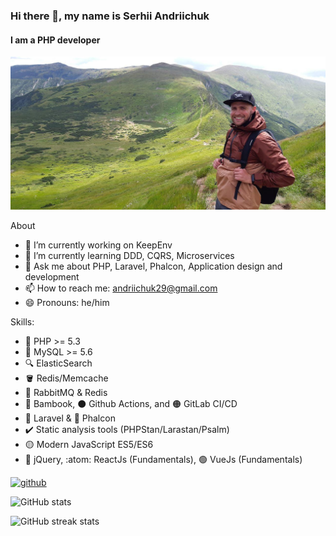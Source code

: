 ### Hi there 👋, my name is Serhii Andriichuk
#### I am a PHP developer
![Serhii Andriichuk](https://github.com/andriichuk/andriichuk/blob/master/hiking.jpg?raw=true)

About

- 🔭 I’m currently working on KeepEnv 
- 🌱 I’m currently learning DDD, CQRS, Microservices 
- 💬 Ask me about PHP, Laravel, Phalcon, Application design and development
- 📫 How to reach me: andriichuk29@gmail.com 
- 😄 Pronouns: he/him 

Skills: 

- 🐘 PHP >= 5.3
- 🐬 MySQL >= 5.6
- 🔍 ElasticSearch
- 🪣 Redis/Memcache
- 🔄 RabbitMQ & Redis
- 🔵 Bambook, ⚫ Github Actions, and 🟠 GitLab CI/CD
- 🔴 Laravel & 🦅 Phalcon
- ✔️ Static analysis tools (PHPStan/Larastan/Psalm)
- 🟡 Modern JavaScript ES5/ES6
- 🔵 jQuery, :atom: ReactJs (Fundamentals), 🟢 VueJs (Fundamentals)

[<img src='https://cdn.jsdelivr.net/npm/simple-icons@3.0.1/icons/github.svg' alt='github' height='40'>](https://github.com/andriichuk)  

![GitHub stats](https://github-readme-stats.vercel.app/api?username=andriichuk&show_icons=true)  

![GitHub streak stats](https://github-readme-streak-stats.herokuapp.com/?user=andriichuk)  

